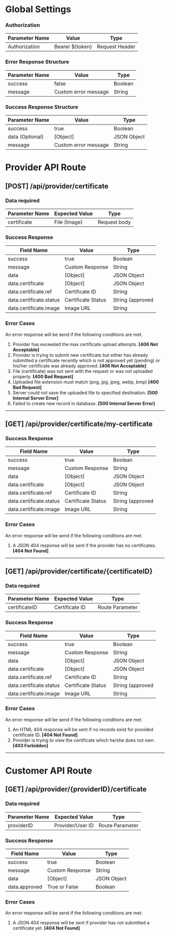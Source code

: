 # **Global Settings**

### Authorization

Parameter Name | Value           | Type
-------------- | --------------- | --------------
Authorization  | Bearer ${token} | Request Header

### Error Response Structure

Parameter Name | Value                | Type
-------------- | -------------------- | -------
success        | false                | Boolean
message        | Custom error message | String

### Success Response Structure

Parameter Name   | Value                | Type
---------------- | -------------------- | -------
success          | true                 | Boolean
data (Optional)  | [Object]             | JSON Object
message          | Custom error message | String

# **Provider API Route**

## [POST] **/api/provider/certificate**

### Data required

Parameter Name | Expected Value   | Type
-------------- | ---------------- | ----
certificate    | File (Image)     | Request body

### Success Response

Field Name              | Value                  | Type
----------------------- | ---------------------- | ----------------------------------
success                 | true                   | Boolean
message                 | Custom Response        | String
data                    | [Object]               | JSON Object
data.certificate        | [Object]               | JSON Object
data.certificate.ref    | Certificate ID         | String
data.certificate.status | Certificate Status     | String (approved|rejected|pending)
data.certificate.image  | Image URL              | String


### Error Cases

An error response will be send if the following conditions are met.

1. Provider has exceeded the max certificate upload attempts. **[406 Not Acceptable]**
2. Provider is trying to submit new certificate but either has already submitted a certificate recently which is not approved yet (pending) or his/her certificate was already approved. **[406 Not Acceptable]**
3. File (certificate) was not sent with the request or was not uploaded properly. **[400 Bad Request]**
4. Uploaded file extension must match (png, jpg, jpeg, webp, bmp) **[400 Bad Request]**
5. Server could not save the uploaded file to specified destination. **[500 Internal Server Error]**
6. Failed to create new record in database. **[500 Internal Server Error]**

____________________________________________________________

## [GET]  **/api/provider/certificate/my-certificate**

### Success Response

Field Name              | Value                  | Type
----------------------- | ---------------------- | ----------------------------------
success                 | true                   | Boolean
message                 | Custom Response        | String
data                    | [Object]               | JSON Object
data.certificate        | [Object]               | JSON Object
data.certificate.ref    | Certificate ID         | String
data.certificate.status | Certificate Status     | String (approved|rejected|pending)
data.certificate.image  | Image URL              | String


### Error Cases

An error response will be send if the following conditions are met.

1. A JSON 404 response will be sent if the provider has no certificates. **[404 Not Found]**

____________________________________________________________

## [GET]  **/api/provider/certificate/{certificateID}**

### Data required

Parameter Name | Expected Value | Type
-------------- | -------------- | ---------------
certificateID  | Certificate ID | Route Parameter

### Success Response

Field Name              | Value                  | Type
----------------------- | ---------------------- | ----------------------------------
success                 | true                   | Boolean
message                 | Custom Response        | String
data                    | [Object]               | JSON Object
data.certificate        | [Object]               | JSON Object
data.certificate.ref    | Certificate ID         | String
data.certificate.status | Certificate Status     | String (approved|rejected|pending)
data.certificate.image  | Image URL              | String


### Error Cases

An error response will be send if the following conditions are met.

1. An HTML 404 response will be sent if no records exist for provided certificate ID. **[404 Not Found]**
2. Provider is trying to view the certificate which he/she does not own. **[403 Forbidden]**

____________________________________________________________

# **Customer API Route**

## [GET]  **/api/provider/{providerID}/certificate**

### Data required

Parameter Name | Expected Value   | Type
-------------- | ---------------- | ---------------
providerID     | Provider/User ID | Route Parameter

### Success Response

Field Name              | Value                  | Type
----------------------- | ---------------------- | ----------------------------------
success                 | true                   | Boolean
message                 | Custom Response        | String
data                    | [Object]               | JSON Object
data.approved           | True or False          | Boolean

### Error Cases

An error response will be send if the following conditions are met.

1. A JSON 404 response will be sent if provider has not submitted a certificate yet. **[404 Not Found]**